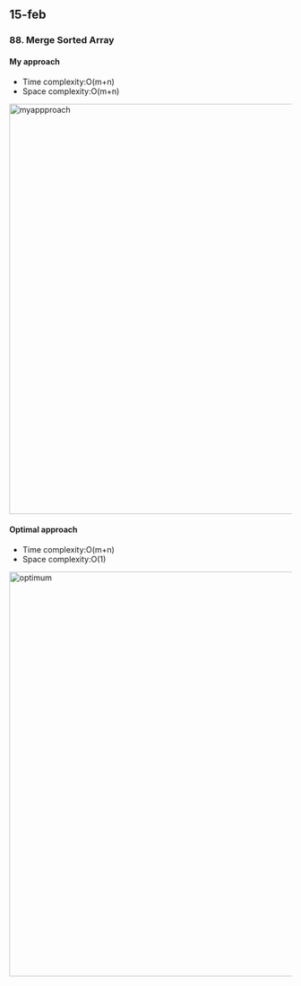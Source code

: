 
##  15-feb 
### 88. Merge Sorted Array
#### My approach
- Time complexity:O(m+n)
- Space complexity:O(m+n)
<img width="733" alt="myappproach" src="https://user-images.githubusercontent.com/56475512/154021675-d204c35c-a35b-4f7b-8829-8f3a09b55b1e.png">

#### Optimal approach
- Time complexity:O(m+n)
- Space complexity:O(1)
<img width="723" alt="optimum" src="https://user-images.githubusercontent.com/56475512/154024363-18ad0de6-9723-40f8-b8e3-2ff622ce7913.png">

